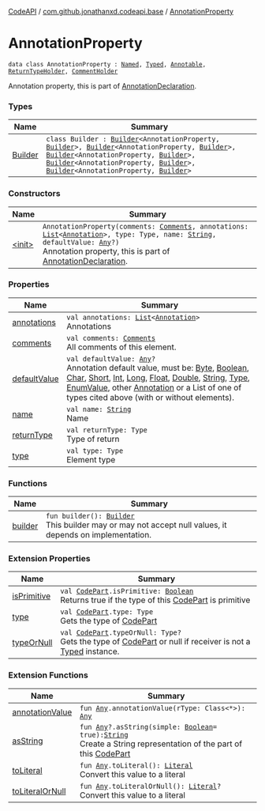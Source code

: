 [CodeAPI](../../index.md) / [com.github.jonathanxd.codeapi.base](../index.md) / [AnnotationProperty](.)

# AnnotationProperty

`data class AnnotationProperty : `[`Named`](../-named/index.md)`, `[`Typed`](../-typed/index.md)`, `[`Annotable`](../-annotable/index.md)`, `[`ReturnTypeHolder`](../-return-type-holder/index.md)`, `[`CommentHolder`](../../com.github.jonathanxd.codeapi.base.comment/-comment-holder/index.md)

Annotation property, this is part of [AnnotationDeclaration](../-annotation-declaration/index.md).

### Types

| Name | Summary |
|---|---|
| [Builder](-builder/index.md) | `class Builder : `[`Builder`](../-named/-builder/index.md)`<AnnotationProperty, `[`Builder`](-builder/index.md)`>, `[`Builder`](../-typed/-builder/index.md)`<AnnotationProperty, `[`Builder`](-builder/index.md)`>, `[`Builder`](../-annotable/-builder/index.md)`<AnnotationProperty, `[`Builder`](-builder/index.md)`>, `[`Builder`](../-return-type-holder/-builder/index.md)`<AnnotationProperty, `[`Builder`](-builder/index.md)`>, `[`Builder`](../../com.github.jonathanxd.codeapi.base.comment/-comment-holder/-builder/index.md)`<AnnotationProperty, `[`Builder`](-builder/index.md)`>` |

### Constructors

| Name | Summary |
|---|---|
| [&lt;init&gt;](-init-.md) | `AnnotationProperty(comments: `[`Comments`](../../com.github.jonathanxd.codeapi.base.comment/-comments/index.md)`, annotations: `[`List`](https://kotlinlang.org/api/latest/jvm/stdlib/kotlin.collections/-list/index.html)`<`[`Annotation`](../-annotation/index.md)`>, type: Type, name: `[`String`](https://kotlinlang.org/api/latest/jvm/stdlib/kotlin/-string/index.html)`, defaultValue: `[`Any`](https://kotlinlang.org/api/latest/jvm/stdlib/kotlin/-any/index.html)`?)`<br>Annotation property, this is part of [AnnotationDeclaration](../-annotation-declaration/index.md). |

### Properties

| Name | Summary |
|---|---|
| [annotations](annotations.md) | `val annotations: `[`List`](https://kotlinlang.org/api/latest/jvm/stdlib/kotlin.collections/-list/index.html)`<`[`Annotation`](../-annotation/index.md)`>`<br>Annotations |
| [comments](comments.md) | `val comments: `[`Comments`](../../com.github.jonathanxd.codeapi.base.comment/-comments/index.md)<br>All comments of this element. |
| [defaultValue](default-value.md) | `val defaultValue: `[`Any`](https://kotlinlang.org/api/latest/jvm/stdlib/kotlin/-any/index.html)`?`<br>Annotation default value, must be: [Byte](https://kotlinlang.org/api/latest/jvm/stdlib/kotlin/-byte/index.html), [Boolean](https://kotlinlang.org/api/latest/jvm/stdlib/kotlin/-boolean/index.html), [Char](https://kotlinlang.org/api/latest/jvm/stdlib/kotlin/-char/index.html), [Short](https://kotlinlang.org/api/latest/jvm/stdlib/kotlin/-short/index.html), [Int](https://kotlinlang.org/api/latest/jvm/stdlib/kotlin/-int/index.html), [Long](https://kotlinlang.org/api/latest/jvm/stdlib/kotlin/-long/index.html), [Float](https://kotlinlang.org/api/latest/jvm/stdlib/kotlin/-float/index.html), [Double](https://kotlinlang.org/api/latest/jvm/stdlib/kotlin/-double/index.html), [String](https://kotlinlang.org/api/latest/jvm/stdlib/kotlin/-string/index.html), [Type](#), [EnumValue](../-enum-value/index.md), other [Annotation](../-annotation/index.md) or a List of one of types cited above (with or without elements). |
| [name](name.md) | `val name: `[`String`](https://kotlinlang.org/api/latest/jvm/stdlib/kotlin/-string/index.html)<br>Name |
| [returnType](return-type.md) | `val returnType: Type`<br>Type of return |
| [type](type.md) | `val type: Type`<br>Element type |

### Functions

| Name | Summary |
|---|---|
| [builder](builder.md) | `fun builder(): `[`Builder`](-builder/index.md)<br>This builder may or may not accept null values, it depends on implementation. |

### Extension Properties

| Name | Summary |
|---|---|
| [isPrimitive](../../com.github.jonathanxd.codeapi/is-primitive.md) | `val `[`CodePart`](../../com.github.jonathanxd.codeapi/-code-part/index.md)`.isPrimitive: `[`Boolean`](https://kotlinlang.org/api/latest/jvm/stdlib/kotlin/-boolean/index.html)<br>Returns true if the type of this [CodePart](../../com.github.jonathanxd.codeapi/-code-part/index.md) is primitive |
| [type](../../com.github.jonathanxd.codeapi/type.md) | `val `[`CodePart`](../../com.github.jonathanxd.codeapi/-code-part/index.md)`.type: Type`<br>Gets the type of [CodePart](../../com.github.jonathanxd.codeapi/-code-part/index.md) |
| [typeOrNull](../../com.github.jonathanxd.codeapi/type-or-null.md) | `val `[`CodePart`](../../com.github.jonathanxd.codeapi/-code-part/index.md)`.typeOrNull: Type?`<br>Gets the type of [CodePart](../../com.github.jonathanxd.codeapi/-code-part/index.md) or null if receiver is not a [Typed](../-typed/index.md) instance. |

### Extension Functions

| Name | Summary |
|---|---|
| [annotationValue](../../com.github.jonathanxd.codeapi.util.conversion/kotlin.-any/annotation-value.md) | `fun `[`Any`](https://kotlinlang.org/api/latest/jvm/stdlib/kotlin/-any/index.html)`.annotationValue(rType: Class<*>): `[`Any`](https://kotlinlang.org/api/latest/jvm/stdlib/kotlin/-any/index.html) |
| [asString](../../com.github.jonathanxd.codeapi.util/kotlin.-any/as-string.md) | `fun `[`Any`](https://kotlinlang.org/api/latest/jvm/stdlib/kotlin/-any/index.html)`?.asString(simple: `[`Boolean`](https://kotlinlang.org/api/latest/jvm/stdlib/kotlin/-boolean/index.html)` = true): `[`String`](https://kotlinlang.org/api/latest/jvm/stdlib/kotlin/-string/index.html)<br>Create a String representation of the part of this [CodePart](../../com.github.jonathanxd.codeapi/-code-part/index.md) |
| [toLiteral](../../com.github.jonathanxd.codeapi.util.conversion/kotlin.-any/to-literal.md) | `fun `[`Any`](https://kotlinlang.org/api/latest/jvm/stdlib/kotlin/-any/index.html)`.toLiteral(): `[`Literal`](../../com.github.jonathanxd.codeapi.literal/-literal/index.md)<br>Convert this value to a literal |
| [toLiteralOrNull](../../com.github.jonathanxd.codeapi.util.conversion/kotlin.-any/to-literal-or-null.md) | `fun `[`Any`](https://kotlinlang.org/api/latest/jvm/stdlib/kotlin/-any/index.html)`.toLiteralOrNull(): `[`Literal`](../../com.github.jonathanxd.codeapi.literal/-literal/index.md)`?`<br>Convert this value to a literal |
